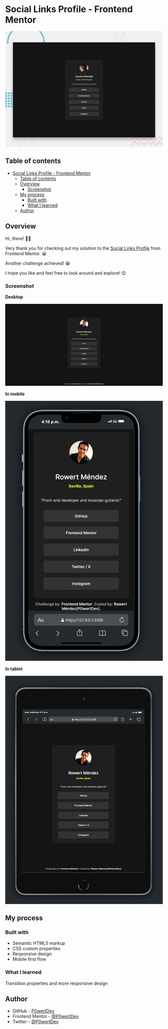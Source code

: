 # Social Links Profile - Frontend Mentor

![challenge on Frontend Mentor](./public/desktop-preview.jpg)

## Table of contents

- [Social Links Profile - Frontend Mentor](#social-links-profile---frontend-mentor)
  - [Table of contents](#table-of-contents)
  - [Overview](#overview)
    - [Screenshot](#screenshot)
  - [My process](#my-process)
    - [Built with](#built-with)
    - [What I learned](#what-i-learned)
  - [Author](#author)


## Overview

Hi, there! 👋🏽

Very thank you for checking out my solution to the [Social Links Profile](https://www.frontendmentor.io/challenges/social-links-profile-UG32l9m6dQ) from Frontend Mentor. 😀

Another challenge achieved! 😁

I hope you like and feel free to look around and explore! 😊

### Screenshot

**Desktop**

![Screenshot Desktop](./public/screenshot-desktop.png "In desktop") 

**In mobile**

![Screenshot Mobile](./public/screenshot-mobile.png "In mobile") 

**In tablet**

![Screenshot Mobile](./public/screenshot-tablet.png "In tablet") 

## My process

### Built with

- Semantic HTML5 markup
- CSS custom properties
- Responsive design
- Mobile first flow

### What I learned

Transition properties and more responsive design

## Author

- GitHub - [P0wertDev](https://github.com/P0wertDev)
- Frontend Mentor - [@P0wertDev](https://www.frontendmentor.io/profile/P0wertDev)
- Twitter - [@P0wertDev](https://x.com/P0wertDev)